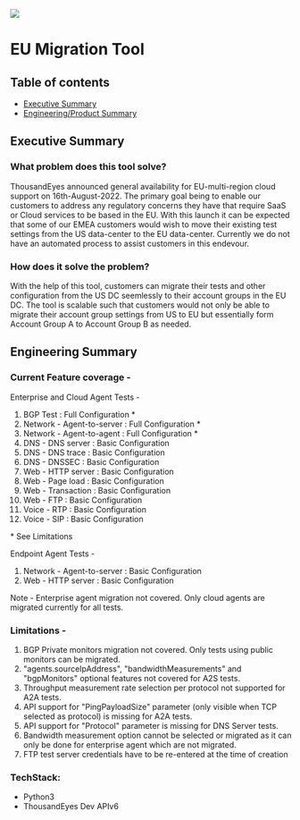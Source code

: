 ![](https://visitor-badge.glitch.me/badge?page_id=adchella-te.eu-migration-tool)

# EU Migration Tool
## Table of contents
* [Executive Summary](#executive-summary)
* [Engineering/Product Summary](#engineering-summary)

## Executive Summary
### What problem does this tool solve?
ThousandEyes announced general availability for EU-multi-region cloud support on 16th-August-2022. The primary goal being to enable our customers to address any regulatory concerns they have that require SaaS or Cloud services to be based in the EU. With this launch it can be expected that some of our EMEA customers would wish to move their existing test settings from the US data-center to the EU data-center. Currently we do not have an automated process to assist customers in this endevour.

### How does it solve the problem?
With the help of this tool, customers can migrate their tests and other configuration from the US DC seemlessly to their account groups in the EU DC. The tool is scalable such that customers would not only be able to migrate their account group settings from US to EU but essentially form Account Group A to Account Group B as needed.

## Engineering Summary
### Current Feature coverage -
Enterprise and Cloud Agent Tests -
1. BGP Test : Full Configuration *
2. Network - Agent-to-server : Full Configuration *
3. Network - Agent-to-agent : Full Configuration *
4. DNS - DNS server : Basic Configuration
5. DNS - DNS trace : Basic Configuration
6. DNS - DNSSEC : Basic Configuration
7. Web - HTTP server : Basic Configuration
8. Web - Page load : Basic Configuration
9. Web - Transaction : Basic Configuration
10. Web - FTP : Basic Configuration
11. Voice - RTP : Basic Configuration
12. Voice - SIP : Basic Configuration

\* See Limitations

Endpoint Agent Tests -
1. Network - Agent-to-server : Basic Configuration
2. Web - HTTP server : Basic Configuration

Note - Enterprise agent migration not covered. Only cloud agents are migrated currently for all tests. 

### Limitations - 
1. BGP Private monitors migration not covered. Only tests using public monitors can be migrated.
2. "agents.sourceIpAddress", "bandwidthMeasurements" and "bgpMonitors" optional features not covered for A2S tests.
3. Throughput measurement rate selection per protocol not supported for A2A tests.
4. API support for "PingPayloadSize" parameter (only visible when TCP selected as protocol) is missing for A2A tests.
5. API support for "Protocol" parameter is missing for DNS Server tests.
6. Bandwidth measurement option cannot be selected or migrated as it can only be done for enterprise agent which are not migrated.
7. FTP test server credentials have to be re-entered at the time of creation

### TechStack:
* Python3
* ThousandEyes Dev APIv6	

